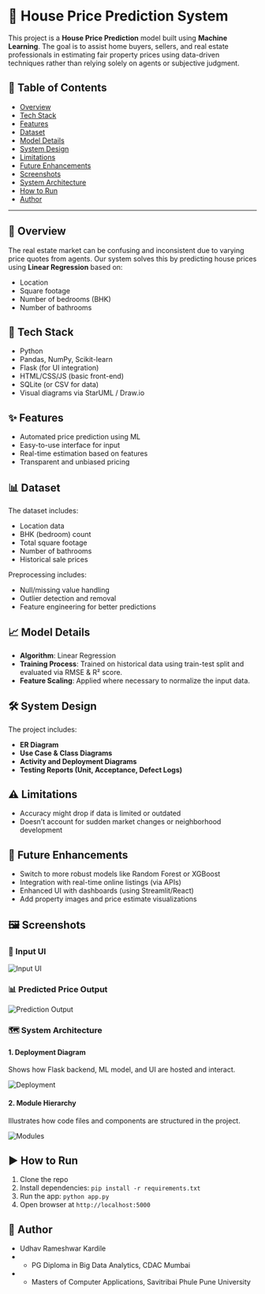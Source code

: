 # 🏡 House Price Prediction System

This project is a **House Price Prediction** model built using **Machine Learning**. The goal is to assist home buyers, sellers, and real estate professionals in estimating fair property prices using data-driven techniques rather than relying solely on agents or subjective judgment.

## 📌 Table of Contents
- [Overview](#overview)
- [Tech Stack](#tech-stack)
- [Features](#features)
- [Dataset](#dataset)
- [Model Details](#model-details)
- [System Design](#system-design)
- [Limitations](#limitations)
- [Future Enhancements](#future-enhancements)
- [Screenshots](#screenshots)
- [System Architecture](#system-architecture)
- [How to Run](#how-to-run)
- [Author](#author)

---

## 📖 Overview

The real estate market can be confusing and inconsistent due to varying price quotes from agents. Our system solves this by predicting house prices using **Linear Regression** based on:
- Location
- Square footage
- Number of bedrooms (BHK)
- Number of bathrooms

## 🧠 Tech Stack

- Python
- Pandas, NumPy, Scikit-learn
- Flask (for UI integration)
- HTML/CSS/JS (basic front-end)
- SQLite (or CSV for data)
- Visual diagrams via StarUML / Draw.io

## ✨ Features

- Automated price prediction using ML
- Easy-to-use interface for input
- Real-time estimation based on features
- Transparent and unbiased pricing

## 📊 Dataset

The dataset includes:
- Location data
- BHK (bedroom) count
- Total square footage
- Number of bathrooms
- Historical sale prices

Preprocessing includes:
- Null/missing value handling
- Outlier detection and removal
- Feature engineering for better predictions

## 📈 Model Details

- **Algorithm**: Linear Regression
- **Training Process**: Trained on historical data using train-test split and evaluated via RMSE & R² score.
- **Feature Scaling**: Applied where necessary to normalize the input data.

## 🛠️ System Design

The project includes:
- **ER Diagram**
- **Use Case & Class Diagrams**
- **Activity and Deployment Diagrams**
- **Testing Reports (Unit, Acceptance, Defect Logs)**

## ⚠️ Limitations

- Accuracy might drop if data is limited or outdated
- Doesn’t account for sudden market changes or neighborhood development

## 🚀 Future Enhancements

- Switch to more robust models like Random Forest or XGBoost
- Integration with real-time online listings (via APIs)
- Enhanced UI with dashboards (using Streamlit/React)
- Add property images and price estimate visualizations

## 🖼️ Screenshots

### 🔘 Input UI
![Input UI](images/ui.png)

### 📊 Predicted Price Output
![Prediction Output](images/predic.png)

### 🗺️ System Architecture

#### 1. Deployment Diagram
Shows how Flask backend, ML model, and UI are hosted and interact.

![Deployment](images/deployment-diagram.png)

#### 2. Module Hierarchy
Illustrates how code files and components are structured in the project.

![Modules](images/module-hierarchy.png)

## ▶️ How to Run

1. Clone the repo
2. Install dependencies: `pip install -r requirements.txt`
3. Run the app: `python app.py`
4. Open browser at `http://localhost:5000`

## 👤 Author

- Udhav Rameshwar Kardile  
- - PG Diploma in Big Data Analytics, CDAC Mumbai
- - Masters of Computer Applications, Savitribai Phule Pune University

